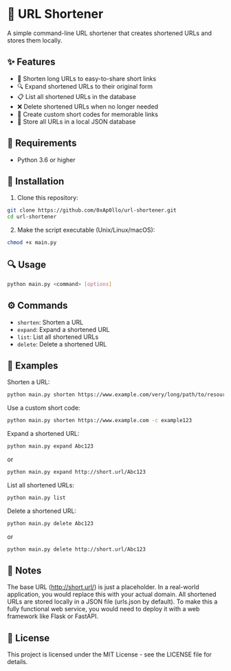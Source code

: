 # 🔗 URL Shortener

A simple command-line URL shortener that creates shortened URLs and stores them locally.

## ✨ Features

- 🔹 Shorten long URLs to easy-to-share short links
- 🔍 Expand shortened URLs to their original form
- 📋 List all shortened URLs in the database
- ❌ Delete shortened URLs when no longer needed
- 🎯 Create custom short codes for memorable links
- 💾 Store all URLs in a local JSON database

## 🔧 Requirements

- Python 3.6 or higher

## 🚀 Installation

1. Clone this repository:
```bash
git clone https://github.com/0xAp0llo/url-shortener.git
cd url-shortener
```

2. Make the script executable (Unix/Linux/macOS):
```bash
chmod +x main.py
```

## 🔍 Usage
```bash
python main.py <command> [options]
```

## ⚙️ Commands

- `shorten`: Shorten a URL
- `expand`: Expand a shortened URL
- `list`: List all shortened URLs
- `delete`: Delete a shortened URL

## 📝 Examples

Shorten a URL:
```bash
python main.py shorten https://www.example.com/very/long/path/to/resource
```

Use a custom short code:
```bash
python main.py shorten https://www.example.com -c example123
```

Expand a shortened URL:
```bash
python main.py expand Abc123
```
or
```bash
python main.py expand http://short.url/Abc123
```

List all shortened URLs:
```bash
python main.py list
```

Delete a shortened URL:
```bash
python main.py delete Abc123
```
or
```bash
python main.py delete http://short.url/Abc123
```

## 📄 Notes

The base URL (http://short.url/) is just a placeholder. In a real-world application, you would replace this with your actual domain.
All shortened URLs are stored locally in a JSON file (urls.json by default).
To make this a fully functional web service, you would need to deploy it with a web framework like Flask or FastAPI.

## 📄 License

This project is licensed under the MIT License - see the LICENSE file for details.
